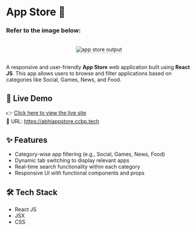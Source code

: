
# App Store 📱

### Refer to the image below:

<br/>
<div style="text-align: center;">
    <img src="https://assets.ccbp.in/frontend/content/react-js/app-store-output.gif" alt="app store output" style="max-width:90%;box-shadow:0 2.8px 2.2px rgba(0, 0, 0, 0.12)">
</div>
<br/>

A responsive and user-friendly **App Store** web application built using **React JS**. This app allows users to browse and filter applications based on categories like Social, Games, News, and Food.

## 🚀 Live Demo

👉 [Click here to view the live site](https://abhiappstore.ccbp.tech)  
🔗 URL: https://abhiappstore.ccbp.tech

## ✨ Features

- Category-wise app filtering (e.g., Social, Games, News, Food)  
- Dynamic tab switching to display relevant apps  
- Real-time search functionality within each category  
- Responsive UI with functional components and props  

## 🛠️ Tech Stack

- React JS  
- JSX  
- CSS
